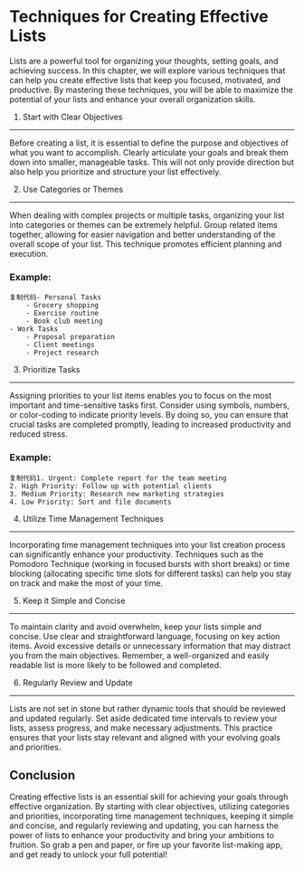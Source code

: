 Techniques for Creating Effective Lists
==================================================

Lists are a powerful tool for organizing your thoughts, setting goals, and achieving success. In this chapter, we will explore various techniques that can help you create effective lists that keep you focused, motivated, and productive. By mastering these techniques, you will be able to maximize the potential of your lists and enhance your overall organization skills.

1. Start with Clear Objectives
------------------------------

Before creating a list, it is essential to define the purpose and objectives of what you want to accomplish. Clearly articulate your goals and break them down into smaller, manageable tasks. This will not only provide direction but also help you prioritize and structure your list effectively.

2. Use Categories or Themes
---------------------------

When dealing with complex projects or multiple tasks, organizing your list into categories or themes can be extremely helpful. Group related items together, allowing for easier navigation and better understanding of the overall scope of your list. This technique promotes efficient planning and execution.

### Example:

    复制代码- Personal Tasks
        - Grocery shopping
        - Exercise routine
        - Book club meeting
    - Work Tasks
        - Proposal preparation
        - Client meetings
        - Project research

3. Prioritize Tasks
-------------------

Assigning priorities to your list items enables you to focus on the most important and time-sensitive tasks first. Consider using symbols, numbers, or color-coding to indicate priority levels. By doing so, you can ensure that crucial tasks are completed promptly, leading to increased productivity and reduced stress.

### Example:

    复制代码1. Urgent: Complete report for the team meeting
    2. High Priority: Follow up with potential clients
    3. Medium Priority: Research new marketing strategies
    4. Low Priority: Sort and file documents

4. Utilize Time Management Techniques
-------------------------------------

Incorporating time management techniques into your list creation process can significantly enhance your productivity. Techniques such as the Pomodoro Technique (working in focused bursts with short breaks) or time blocking (allocating specific time slots for different tasks) can help you stay on track and make the most of your time.

5. Keep it Simple and Concise
-----------------------------

To maintain clarity and avoid overwhelm, keep your lists simple and concise. Use clear and straightforward language, focusing on key action items. Avoid excessive details or unnecessary information that may distract you from the main objectives. Remember, a well-organized and easily readable list is more likely to be followed and completed.

6. Regularly Review and Update
------------------------------

Lists are not set in stone but rather dynamic tools that should be reviewed and updated regularly. Set aside dedicated time intervals to review your lists, assess progress, and make necessary adjustments. This practice ensures that your lists stay relevant and aligned with your evolving goals and priorities.

Conclusion
----------

Creating effective lists is an essential skill for achieving your goals through effective organization. By starting with clear objectives, utilizing categories and priorities, incorporating time management techniques, keeping it simple and concise, and regularly reviewing and updating, you can harness the power of lists to enhance your productivity and bring your ambitions to fruition. So grab a pen and paper, or fire up your favorite list-making app, and get ready to unlock your full potential!
